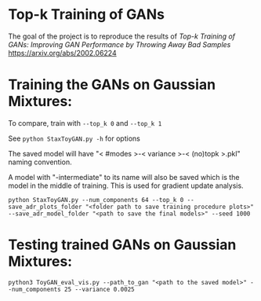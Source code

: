 # Top-k Training of GANs

The goal of the project is to reproduce the results of 
*Top-k Training of GANs: Improving GAN Performance by Throwing Away Bad
Samples* https://arxiv.org/abs/2002.06224

# Training the GANs on Gaussian Mixtures:

To compare, train with ```--top_k 0``` and ```--top_k 1```

See ```python StaxToyGAN.py -h``` for options

The saved model will have "< #modes >-< variance >-< (no)topk >.pkl" naming convention.

A model with "-intermediate" to its name will also be saved which is the model in the middle of training. This is used for gradient update analysis.
````shell
python StaxToyGAN.py --num_components 64 --top_k 0 --save_adr_plots_folder "<folder path to save training procedure plots>" --save_adr_model_folder "<path to save the final models>" --seed 1000
````

# Testing trained GANs on Gaussian Mixtures:

````shell
python3 ToyGAN_eval_vis.py --path_to_gan "<path to the saved model>" --num_components 25 --variance 0.0025
````